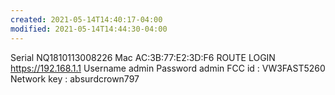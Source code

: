 ```yaml
---
created: 2021-05-14T14:40:17-04:00
modified: 2021-05-14T14:44:30-04:00
---
```


Serial NQ1810113008226
Mac AC:3B:77:E2:3D:F6
ROUTE LOGIN https://192.168.1.1
Username admin
Password admin
FCC id : VW3FAST5260
Network key : absurdcrown797